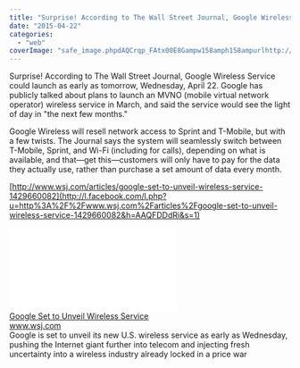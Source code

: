 ```yaml
---
title: "Surprise! According to The Wall Street Journal, Google Wireless Service could la..."
date: "2015-04-22"
categories: 
  - "web"
coverImage: "safe_image.phpdAQCrqp_FAtx00E8Gampw158amph158ampurlhttp://si.wsj_.net/public/resources/images/BN-HG624_GOOGCE_G_20150305170939.jpg"
---
```


Surprise! According to The Wall Street Journal, Google Wireless Service could launch as early as tomorrow, Wednesday, April 22. Google has publicly talked about plans to launch an MVNO (mobile virtual network operator) wireless service in March, and said the service would see the light of day in "the next few months."  
  
Google Wireless will resell network access to Sprint and T-Mobile, but with a few twists. The Journal says the system will seamlessly switch between T-Mobile, Sprint, and Wi-Fi (including for calls), depending on what is available, and that—get this—customers will only have to pay for the data they actually use, rather than purchase a set amount of data every month.  
  
[http://www.wsj.com/articles/google-set-to-unveil-wireless-service-1429660082](http://l.facebook.com/l.php?u=http%3A%2F%2Fwww.wsj.com%2Farticles%2Fgoogle-set-to-unveil-wireless-service-1429660082&h=AAQFDDdRi&s=1)  
  
[![](images/safe_image.php?d=AQCrqp_FAtx00E8G&w=158&h=158&url=http%3A%2F%2Fsi.wsj.net%2Fpublic%2Fresources%2Fimages%2FBN-HG624_GOOGCE_G_20150305170939.jpg)](http://l.facebook.com/l.php?u=http%3A%2F%2Fwww.wsj.com%2Farticles%2Fgoogle-set-to-unveil-wireless-service-1429660082&h=pAQFMgZP6&s=1)  
[Google Set to Unveil Wireless Service](http://l.facebook.com/l.php?u=http%3A%2F%2Fwww.wsj.com%2Farticles%2Fgoogle-set-to-unveil-wireless-service-1429660082%3Ffb_ref%3DDefault%26fb_source%3Dmessage&h=SAQGbby4W&s=1)  
www.wsj.com  
Google is set to unveil its new U.S. wireless service as early as Wednesday, pushing the Internet giant further into telecom and injecting fresh uncertainty into a wireless industry already locked in a price war
